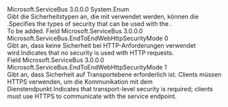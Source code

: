 <Type Name="EndToEndWebHttpSecurityMode" FullName="Microsoft.ServiceBus.EndToEndWebHttpSecurityMode">
  <TypeSignature Language="C#" Value="public enum EndToEndWebHttpSecurityMode" />
  <TypeSignature Language="ILAsm" Value=".class public auto ansi sealed EndToEndWebHttpSecurityMode extends System.Enum" />
  <TypeSignature Language="DocId" Value="T:Microsoft.ServiceBus.EndToEndWebHttpSecurityMode" />
  <TypeSignature Language="VB.NET" Value="Public Enum EndToEndWebHttpSecurityMode" />
  <TypeSignature Language="F#" Value="type EndToEndWebHttpSecurityMode = " />
  <AssemblyInfo>
    <AssemblyName>Microsoft.ServiceBus</AssemblyName>
    <AssemblyVersion>3.0.0.0</AssemblyVersion>
  </AssemblyInfo>
  <Base>
    <BaseTypeName>System.Enum</BaseTypeName>
  </Base>
  <Docs>
    <summary><span data-ttu-id="779b1-101">Gibt die Sicherheitstypen an, die mit verwendet werden, können die <see cref="T:Microsoft.ServiceBus.WebHttpRelayBinding" />.</span><span class="sxs-lookup"><span data-stu-id="779b1-101">Specifies the types of security that can be used with the <see cref="T:Microsoft.ServiceBus.WebHttpRelayBinding" />.</span></span></summary>
    <remarks>To be added.</remarks>
  </Docs>
  <Members>
    <Member MemberName="None">
      <MemberSignature Language="C#" Value="None" />
      <MemberSignature Language="ILAsm" Value=".field public static literal valuetype Microsoft.ServiceBus.EndToEndWebHttpSecurityMode None = int32(0)" />
      <MemberSignature Language="DocId" Value="F:Microsoft.ServiceBus.EndToEndWebHttpSecurityMode.None" />
      <MemberSignature Language="VB.NET" Value="None" />
      <MemberSignature Language="F#" Value="None = 0" Usage="Microsoft.ServiceBus.EndToEndWebHttpSecurityMode.None" />
      <MemberType>Field</MemberType>
      <AssemblyInfo>
        <AssemblyName>Microsoft.ServiceBus</AssemblyName>
        <AssemblyVersion>3.0.0.0</AssemblyVersion>
      </AssemblyInfo>
      <ReturnValue>
        <ReturnType>Microsoft.ServiceBus.EndToEndWebHttpSecurityMode</ReturnType>
      </ReturnValue>
      <MemberValue>0</MemberValue>
      <Docs>
        <summary><span data-ttu-id="779b1-102">Gibt an, dass keine Sicherheit bei HTTP-Anforderungen verwendet wird.</span><span class="sxs-lookup"><span data-stu-id="779b1-102">Indicates that no security is used with HTTP requests.</span></span></summary>
      </Docs>
    </Member>
    <Member MemberName="Transport">
      <MemberSignature Language="C#" Value="Transport" />
      <MemberSignature Language="ILAsm" Value=".field public static literal valuetype Microsoft.ServiceBus.EndToEndWebHttpSecurityMode Transport = int32(1)" />
      <MemberSignature Language="DocId" Value="F:Microsoft.ServiceBus.EndToEndWebHttpSecurityMode.Transport" />
      <MemberSignature Language="VB.NET" Value="Transport" />
      <MemberSignature Language="F#" Value="Transport = 1" Usage="Microsoft.ServiceBus.EndToEndWebHttpSecurityMode.Transport" />
      <MemberType>Field</MemberType>
      <AssemblyInfo>
        <AssemblyName>Microsoft.ServiceBus</AssemblyName>
        <AssemblyVersion>3.0.0.0</AssemblyVersion>
      </AssemblyInfo>
      <ReturnValue>
        <ReturnType>Microsoft.ServiceBus.EndToEndWebHttpSecurityMode</ReturnType>
      </ReturnValue>
      <MemberValue>1</MemberValue>
      <Docs>
        <summary><span data-ttu-id="779b1-103">Gibt an, dass Sicherheit auf Transportebene erforderlich ist. Clients müssen HTTPS verwenden, um die Kommunikation mit dem Dienstendpunkt.</span><span class="sxs-lookup"><span data-stu-id="779b1-103">Indicates that transport-level security is required; clients must use HTTPS to communicate with the service endpoint.</span></span></summary>
      </Docs>
    </Member>
  </Members>
</Type>